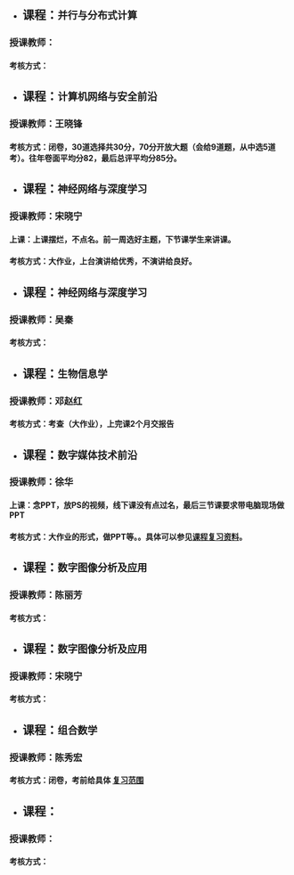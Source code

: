 + ## 课程：` 并行与分布式计算 `
### 授课教师：
#### 考核方式：

+ ## 课程：` 计算机网络与安全前沿 `
### 授课教师：王晓锋
#### 考核方式：闭卷，30道选择共30分，70分开放大题（会给9道题，从中选5道考）。往年卷面平均分82，最后总评平均分85分。

+ ## 课程：` 神经网络与深度学习 `
### 授课教师：宋晓宁
#### 上课：上课摆烂，不点名。前一周选好主题，下节课学生来讲课。
#### 考核方式：大作业，上台演讲给优秀，不演讲给良好。

+ ## 课程：` 神经网络与深度学习 `
### 授课教师：吴秦
#### 考核方式：

+ ## 课程：` 生物信息学 `
### 授课教师：邓赵红
#### 考核方式：考查（大作业），上完课2个月交报告

+ ## 课程：` 数字媒体技术前沿 `
### 授课教师：徐华
#### 上课：念PPT，放PS的视频，线下课没有点过名，最后三节课要求带电脑现场做PPT
#### 考核方式：大作业的形式，做PPT等。。具体可以参见[课程复习资料][SZMTJSQYZL]。

+ ## 课程：` 数字图像分析及应用 `
### 授课教师：陈丽芳
#### 考核方式：

+ ## 课程：` 数字图像分析及应用 `
### 授课教师：宋晓宁
#### 考核方式：

+ ## 课程：` 组合数学 `
### 授课教师：陈秀宏
#### 考核方式：闭卷，考前给具体 [ 复习范围 ][1]

+ ## 课程：`  `
### 授课教师：
#### 考核方式：

[1]:https://github.com/gcw0618/JNU/tree/main/%E5%A4%8D%E4%B9%A0%E8%B5%84%E6%96%99/%E7%BB%84%E5%90%88%E6%95%B0%E5%AD%A6
[SZMTJSQYZL]:https://github.com/gcw0618/JNU/tree/main/%E5%A4%8D%E4%B9%A0%E8%B5%84%E6%96%99/%E6%95%B0%E5%AD%97%E5%AA%92%E4%BD%93%E6%8A%80%E6%9C%AF%E5%89%8D%E6%B2%BF-%E5%BE%90%E5%8D%8E
